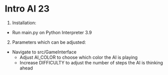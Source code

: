 # Intro AI 23

1. Installation:
- Run main.py on Python Interpreter 3.9

2. Parameters which can be adjusted:
- Navigate to src/GameInterface
  - Adjust AI_COLOR to choose which color the AI is playing
  - Increase DIFFICULTY to adjust the number of steps the AI is thinking ahead

